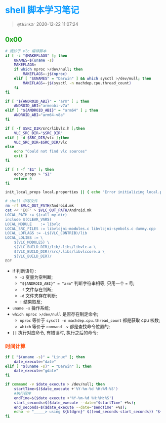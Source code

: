 # <font color=#0099ff> **shell 脚本学习笔记** </font>

> `@think3r` 2020-12-22 11:07:24

## <font color=#009A000> 0x00 </font>

```sh
# 摘抄于 vlc 编译脚本
if [ -z "$MAKEFLAGS" ]; then
    UNAMES=$(uname -s)
    MAKEFLAGS=
    if which nproc >/dev/null; then
        MAKEFLAGS=-j$(nproc)
    elif [ "$UNAMES" = "Darwin" ] && which sysctl >/dev/null; then
        MAKEFLAGS=-j$(sysctl -n machdep.cpu.thread_count)
    fi
fi

if [ "${ANDROID_ABI}" = "arm" ] ; then
    ANDROID_ABI="armeabi-v7a"
elif [ "${ANDROID_ABI}" = "arm64" ] ; then
    ANDROID_ABI="arm64-v8a"
fi

if [ -f $SRC_DIR/src/libvlc.h ];then
    VLC_SRC_DIR="$SRC_DIR"
elif [ -d $SRC_DIR/vlc ];then
    VLC_SRC_DIR=$SRC_DIR/vlc
else
    echo "Could not find vlc sources"
    exit 1
fi

if [ ! -f "$1" ]; then
    echo_props > "$1"
    return 0
fi

init_local_props local.properties || { echo "Error initializing local.properties"; exit $?; }

# shell 中写文件
rm -rf $VLC_OUT_PATH/Android.mk
cat << 'EOF' > $VLC_OUT_PATH/Android.mk
LOCAL_PATH := $(call my-dir)
include $(CLEAR_VARS)
LOCAL_MODULE    := libvlc
LOCAL_SRC_FILES := libvlcjni-modules.c libvlcjni-symbols.c dummy.cpp
LOCAL_LDFLAGS := -L$(VLC_CONTRIB)/lib
LOCAL_LDLIBS := \
    $(VLC_MODULES) \
    $(VLC_BUILD_DIR)/lib/.libs/libvlc.a \
    $(VLC_BUILD_DIR)/src/.libs/libvlccore.a \
    $(VLC_BUILD_DIR)/
EOF
```

- if 判断语句 :
  - `-z` 变量为空判断;
  - `"${ANDROID_ABI}" = "arm"` 判断字符串相等, 只用一个 `=` 号;
  - `-f` 文件存在判断;
  - `-d` 文件夹存在判断;
  - `!` 结果取反;
- `uname -s` 操作系统;
- `which nproc >/dev/null` 是否存在制定命令;
  - `nproc` 等价于 `sysctl -n machdep.cpu.thread_count` 都是获取 cpu 核数;
  - `which` 等价于 `command -v` 都是查找命令位置的;
- `||` 执行对应命令, 有错误时, 执行之后的命令;

### <font color=#FF4500> 时间计算 </font>

```sh
if [ "$(uname -s)" = "Linux" ]; then
    date_execute="date"
elif [ "$(uname -s)" = "Darwin" ]; then
    date_execute="gdate"
fi

if command -v $date_execute > /dev/null; then
    startTime=$($date_execute +'%Y-%m-%d %H:%M:%S')
    #执行程序
    endTime=$($date_execute +'%Y-%m-%d %H:%M:%S')
    start_seconds=$($date_execute --date="$startTime" +%s);
    end_seconds=$($date_execute --date="$endTime" +%s);
    echo -e "_____> using ${bldgrn}" $((end_seconds-start_seconds)) "${txtrst} s"
fi
```
